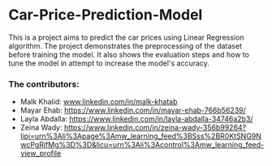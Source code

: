 # Car-Price-Prediction-Model

This is a project aims to predict the car prices using Linear Regression algorithm. The project demonstrates the preprocessing of the dataset before training the model. It also shows the evaluation steps and how to tune the model in attempt to increase the model's accuracy.

### The contributors:
* Malk Khalid: www.linkedin.com/in/malk-khatab
* Mayar Ehab: https://www.linkedin.com/in/mayar-ehab-766b56239/
* Layla Abdalla: https://www.linkedin.com/in/layla-abdalla-34746a2b3/
* Zeina Wady: https://www.linkedin.com/in/zeina-wady-356b99264?lipi=urn%3Ali%3Apage%3Amw_learning_feed%3BSss%2BR0KtSNG9NwcPgRjfMg%3D%3D&licu=urn%3Ali%3Acontrol%3Amw_learning_feed-view_profile
  
